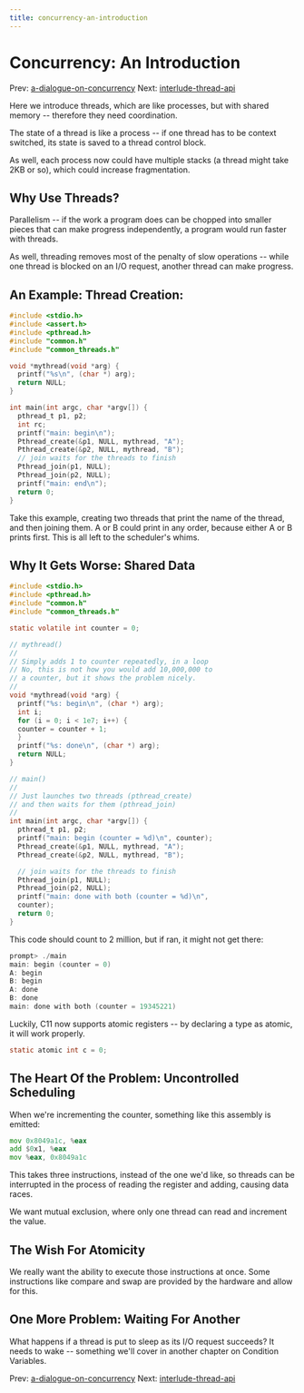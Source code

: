 ```yaml
---
title: concurrency-an-introduction
---
```


# Concurrency: An Introduction

Prev:
[a-dialogue-on-concurrency](a-dialogue-on-concurrency.md)
Next:
[interlude-thread-api](interlude-thread-api.md)

Here we introduce threads, which are like processes, but with shared
memory -- therefore they need coordination.

The state of a thread is like a process -- if one thread has to be
context switched, its state is saved to a thread control block.

As well, each process now could have multiple stacks (a thread might
take 2KB or so), which could increase fragmentation.

## Why Use Threads?

Parallelism -- if the work a program does can be chopped into smaller
pieces that can make progress independently, a program would run faster
with threads.

As well, threading removes most of the penalty of slow operations --
while one thread is blocked on an I/O request, another thread can make
progress.

## An Example: Thread Creation:

```c
#include <stdio.h>
#include <assert.h>
#include <pthread.h>
#include "common.h"
#include "common_threads.h"

void *mythread(void *arg) {
  printf("%s\n", (char *) arg);
  return NULL;
}

int main(int argc, char *argv[]) {
  pthread_t p1, p2;
  int rc;
  printf("main: begin\n");
  Pthread_create(&p1, NULL, mythread, "A");
  Pthread_create(&p2, NULL, mythread, "B");
  // join waits for the threads to finish
  Pthread_join(p1, NULL);
  Pthread_join(p2, NULL);
  printf("main: end\n");
  return 0;
}
```

Take this example, creating two threads that print the name of the
thread, and then joining them. A or B could print in any order, because
either A or B prints first. This is all left to the scheduler's whims.

## Why It Gets Worse: Shared Data

```c
#include <stdio.h>
#include <pthread.h>
#include "common.h"
#include "common_threads.h"

static volatile int counter = 0;

// mythread()
//
// Simply adds 1 to counter repeatedly, in a loop
// No, this is not how you would add 10,000,000 to
// a counter, but it shows the problem nicely.
//
void *mythread(void *arg) {
  printf("%s: begin\n", (char *) arg);
  int i;
  for (i = 0; i < 1e7; i++) {
  counter = counter + 1;
  }
  printf("%s: done\n", (char *) arg);
  return NULL;
}

// main()
//
// Just launches two threads (pthread_create)
// and then waits for them (pthread_join)
//
int main(int argc, char *argv[]) {
  pthread_t p1, p2;
  printf("main: begin (counter = %d)\n", counter);
  Pthread_create(&p1, NULL, mythread, "A");
  Pthread_create(&p2, NULL, mythread, "B");

  // join waits for the threads to finish
  Pthread_join(p1, NULL);
  Pthread_join(p2, NULL);
  printf("main: done with both (counter = %d)\n",
  counter);
  return 0;
}
```

This code should count to 2 million, but if ran, it might not get there:

```c
prompt> ./main
main: begin (counter = 0)
A: begin
B: begin
A: done
B: done
main: done with both (counter = 19345221)
```

Luckily, C11 now supports atomic registers -- by declaring a type as
atomic, it will work properly.

```c
static atomic int c = 0;
```

## The Heart Of the Problem: Uncontrolled Scheduling

When we're incrementing the counter, something like this assembly is
emitted:

```asm
mov 0x8049a1c, %eax
add $0x1, %eax
mov %eax, 0x8049a1c
```

This takes three instructions, instead of the one we'd like, so threads
can be interrupted in the process of reading the register and adding,
causing data races.

We want mutual exclusion, where only one thread can read and increment
the value.

## The Wish For Atomicity

We really want the ability to execute those instructions at once. Some
instructions like compare and swap are provided by the hardware and
allow for this.

## One More Problem: Waiting For Another

What happens if a thread is put to sleep as its I/O request succeeds? It
needs to wake -- something we'll cover in another chapter on Condition
Variables.

Prev:
[a-dialogue-on-concurrency](a-dialogue-on-concurrency.md)
Next:
[interlude-thread-api](interlude-thread-api.md)
